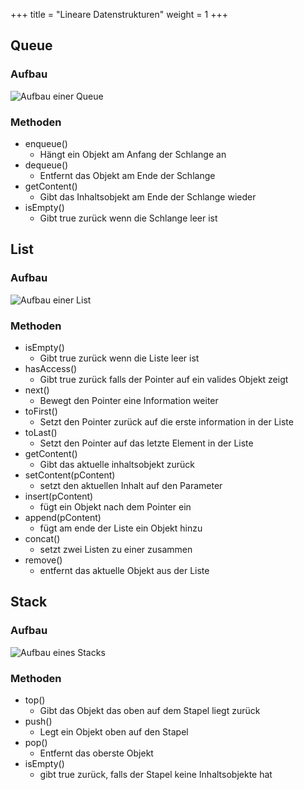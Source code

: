 +++
title = "Lineare Datenstrukturen"
weight = 1
+++

## Queue
### Aufbau
![Aufbau einer Queue](lineare-datenstrukturen/queue-illustration.png)

### Methoden
- enqueue()
    - Hängt ein Objekt am Anfang der Schlange an
- dequeue()
    - Entfernt das Objekt am Ende der Schlange
- getContent()
    - Gibt das Inhaltsobjekt am Ende der Schlange wieder 
- isEmpty()
    - Gibt true zurück wenn die Schlange leer ist

## List
### Aufbau
![Aufbau einer List]()

### Methoden
- isEmpty()
    - Gibt true zurück wenn die Liste leer ist
- hasAccess()
    - Gibt true zurück falls der Pointer auf ein valides Objekt zeigt
- next()
    - Bewegt den Pointer eine Information weiter
- toFirst()
    - Setzt den Pointer zurück auf die erste information in der Liste
- toLast()
	- Setzt den Pointer auf das letzte Element in der Liste
- getContent()
	- Gibt das aktuelle inhaltsobjekt zurück
- setContent(pContent)
	- setzt den aktuellen Inhalt auf den Parameter
- insert(pContent)
	- fügt ein Objekt nach dem Pointer ein
- append(pContent)
	- fügt am ende der Liste ein Objekt hinzu
- concat()
	- setzt zwei Listen zu einer zusammen
- remove()
	- entfernt das aktuelle Objekt aus der Liste

## Stack
### Aufbau
![Aufbau eines Stacks]()

### Methoden
- top()
    - Gibt das Objekt das oben auf dem Stapel liegt zurück
- push()
    - Legt ein Objekt oben auf den Stapel
- pop()
    - Entfernt das oberste Objekt
- isEmpty()
    - gibt true zurück, falls der Stapel keine Inhaltsobjekte hat